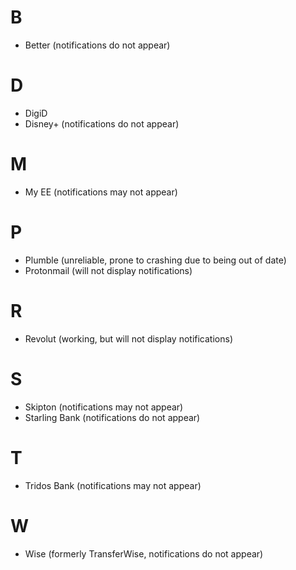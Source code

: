 # B
* Better (notifications do not appear)
# D
* DigiD
* Disney+ (notifications do not appear)
# M
* My EE (notifications may not appear)
# P
* Plumble (unreliable, prone to crashing due to being out of date)
* Protonmail (will not display notifications)
# R
* Revolut (working, but will not display notifications)
# S
* Skipton (notifications may not appear)
* Starling Bank (notifications do not appear)
# T
* Tridos Bank (notifications may not appear)
# W
* Wise (formerly TransferWise, notifications do not appear)

